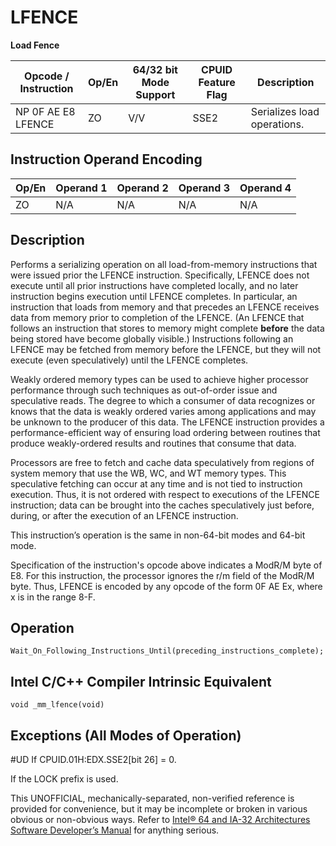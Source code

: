 # LFENCE

**Load Fence**

| Opcode / Instruction | Op/En | 64/32 bit Mode Support | CPUID Feature Flag | Description                 |
| -------------------- | ----- | ---------------------- | ------------------ | --------------------------- |
| NP 0F AE E8 LFENCE   | ZO    | V/V                    | SSE2               | Serializes load operations. |

## Instruction Operand Encoding

| Op/En | Operand 1 | Operand 2 | Operand 3 | Operand 4 |
| ----- | --------- | --------- | --------- | --------- |
| ZO    | N/A       | N/A       | N/A       | N/A       |

## Description

Performs a serializing operation on all load-from-memory instructions that were issued prior the LFENCE instruction. Specifically, LFENCE does not execute until all prior instructions have completed locally, and no later instruction begins execution until LFENCE completes. In particular, an instruction that loads from memory and that precedes an LFENCE receives data from memory prior to completion of the LFENCE. (An LFENCE that follows an instruction that stores to memory might complete **before** the data being stored have become globally visible.) Instructions following an LFENCE may be fetched from memory before the LFENCE, but they will not execute (even speculatively) until the LFENCE completes.

Weakly ordered memory types can be used to achieve higher processor performance through such techniques as out-of-order issue and speculative reads. The degree to which a consumer of data recognizes or knows that the data is weakly ordered varies among applications and may be unknown to the producer of this data. The LFENCE instruction provides a performance-efficient way of ensuring load ordering between routines that produce weakly-ordered results and routines that consume that data.

Processors are free to fetch and cache data speculatively from regions of system memory that use the WB, WC, and WT memory types. This speculative fetching can occur at any time and is not tied to instruction execution. Thus, it is not ordered with respect to executions of the LFENCE instruction; data can be brought into the caches speculatively just before, during, or after the execution of an LFENCE instruction.

This instruction’s operation is the same in non-64-bit modes and 64-bit mode.

Specification of the instruction's opcode above indicates a ModR/M byte of E8. For this instruction, the processor ignores the r/m field of the ModR/M byte. Thus, LFENCE is encoded by any opcode of the form 0F AE Ex, where x is in the range 8-F.

## Operation

```
Wait_On_Following_Instructions_Until(preceding_instructions_complete);

```

## Intel C/C++ Compiler Intrinsic Equivalent

```
void _mm_lfence(void)

```

## Exceptions (All Modes of Operation)

#​​​UD If CPUID.01H:EDX.SSE2[bit 26] = 0.

If the LOCK prefix is used.

This UNOFFICIAL, mechanically-separated, non-verified reference is provided for convenience, but it may be
incomplete or broken in various obvious or non-obvious
ways. Refer to [Intel® 64 and IA-32 Architectures Software Developer’s Manual](https://software.intel.com/en-us/download/intel-64-and-ia-32-architectures-sdm-combined-volumes-1-2a-2b-2c-2d-3a-3b-3c-3d-and-4) for anything serious.
